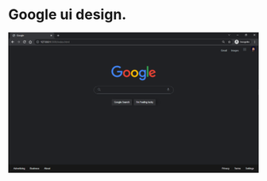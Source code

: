 # Google ui design.

![Markdown Image](https://github.com/cemalsezer/Html-Css-Projects/blob/main/06_Google-Ui/img/index.PNG)
